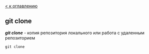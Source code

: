 [< к оглавлению](./readme.md)

## git clone

***git clone*** - копия репозитория локального или работа с удаленным репозиторием

`
git clone
`